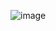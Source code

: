 ![image](https://github.com/mrkbdiut/Weakly-Supervised-Multi-Task-3D-UNet-Model/assets/36138901/8f980444-9930-4c22-8cba-e0ce146e2e64)
